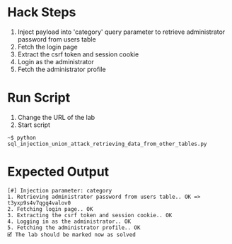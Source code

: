 # Hack Steps

1. Inject payload into 'category' query parameter to retrieve administrator password from users table
2. Fetch the login page
3. Extract the csrf token and session cookie
4. Login as the administrator
5. Fetch the administrator profile

# Run Script

1. Change the URL of the lab
2. Start script

```
~$ python sql_injection_union_attack_retrieving_data_from_other_tables.py
```

# Expected Output

```
[#] Injection parameter: category
1. Retrieving administrator password from users table.. OK => t3yxp9s4v7qgq4valov0
2. Fetching login page.. OK
3. Extracting the csrf token and session cookie.. OK
4. Logging in as the administrator.. OK
5. Fetching the administrator profile.. OK
🗹 The lab should be marked now as solved
```
